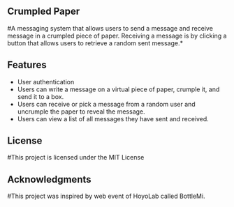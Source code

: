 ## Crumpled Paper
#A messaging system that allows users to send a message and receive message in a crumpled piece of paper. Receiving a message is by clicking a button that allows users to retrieve a random sent message.*

## Features
 - User authentication
 - Users can write a message on a virtual piece of paper, crumple it, and send it to a box.
 - Users can receive or pick a message from a random user and uncrumple the paper to reveal the message.
 - Users can view a list of all messages they have sent and received.
 
## License
#This project is licensed under the MIT License
 
## Acknowledgments
#This project was inspired by web event of HoyoLab called BottleMi.
